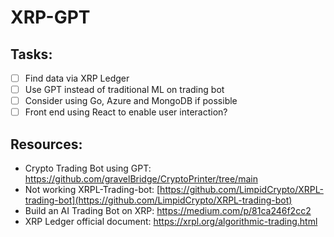 # XRP-GPT

## Tasks:
- [ ] Find data via XRP Ledger
- [ ] Use GPT instead of traditional ML on trading bot
- [ ] Consider using Go, Azure and MongoDB if possible
- [ ] Front end using React to enable user interaction?

## Resources:
- Crypto Trading Bot using GPT: https://github.com/gravelBridge/CryptoPrinter/tree/main
- Not working XRPL-Trading-bot: [https://github.com/LimpidCrypto/XRPL-trading-bot](https://github.com/LimpidCrypto/XRPL-trading-bot)
- Build an AI Trading Bot on XRP: https://medium.com/p/81ca246f2cc2
- XRP Ledger official document: https://xrpl.org/algorithmic-trading.html
